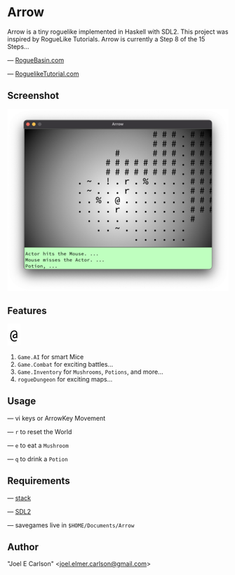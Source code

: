 # Arrow

Arrow is a tiny roguelike implemented in Haskell with SDL2. This
project was inspired by RogueLike Tutorials. Arrow is currently a
Step 8 of the 15 Steps...

&mdash; [RogueBasin.com](http://www.roguebasin.com/index.php/How_to_Write_a_Roguelike_in_15_Steps)

&mdash; [RoguelikeTutorial.com](https://rogueliketutorials.com/tutorials/tcod/v2/)

## Screenshot
![Screenshot.png](images/Screenshot.png)

## Features
![Hero.png](images/Hero.png)

1. `Game.AI` for smart Mice
1. `Game.Combat` for exciting battles...
1. `Game.Inventory` for `Mushrooms`, `Potions`, and more...
1. `rogueDungeon` for exciting maps...

## Usage
&mdash; vi keys or ArrowKey Movement

&mdash; `r` to reset the World

&mdash; `e` to eat a `Mushroom`

&mdash; `q` to drink a `Potion`


## Requirements
&mdash; [stack](https://haskellstack.org/)

&mdash; [SDL2](https://libsdl.org/)

&mdash; savegames live in ```$HOME/Documents/Arrow```


## Author
"Joel E Carlson" &lt;joel.elmer.carlson@gmail.com&gt;
